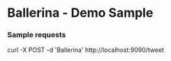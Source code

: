 # Ballerina - Demo Sample


### Sample requests 

curl -X POST -d 'Ballerina' http://localhost:9090/tweet



 